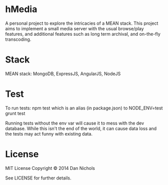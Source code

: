 hMedia
======
A personal project to explore the intricacies of a MEAN stack.  This project
aims to implement a small media server with the usual browse/play features, and
additional features such as long term archival, and on-the-fly transcoding.

Stack
======
MEAN stack: MongoDB, ExpressJS, AngularJS, NodeJS

Test
====
To run tests:
    npm test
which is an alias (in package.json) to
    NODE_ENV=test grunt test

Running tests without the env var will cause it to mess with the dev database.
While this isn't the end of the world, it can cause data loss and the tests
may act funny with existing data.

License
=======
MIT License
Copyright © 2014 Dan Nichols

See LICENSE for further details.
